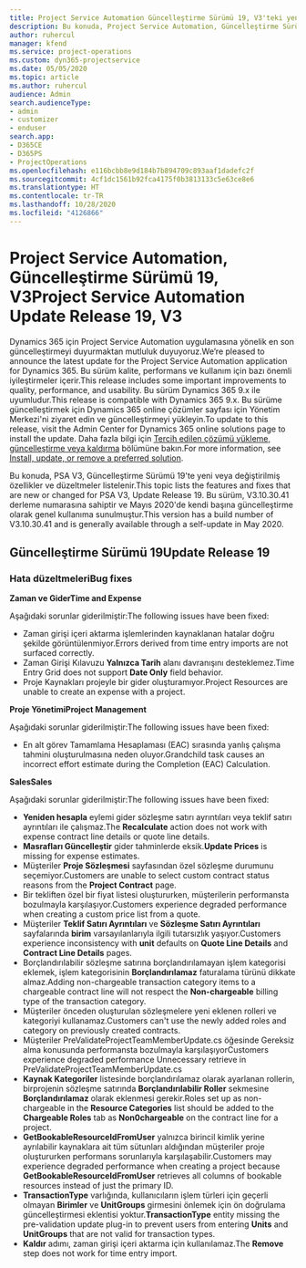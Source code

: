 ```yaml
---
title: Project Service Automation Güncelleştirme Sürümü 19, V3'teki yenilikler veya değişiklikler
description: Bu konuda, Project Service Automation, Güncelleştirme Sürümü 19, V3'teki özellikler ve düzeltmeler listelenir.
author: ruhercul
manager: kfend
ms.service: project-operations
ms.custom: dyn365-projectservice
ms.date: 05/05/2020
ms.topic: article
ms.author: ruhercul
audience: Admin
search.audienceType:
- admin
- customizer
- enduser
search.app:
- D365CE
- D365PS
- ProjectOperations
ms.openlocfilehash: e116bcbb8e9d184b7b894709c893aaf1dadefc2f
ms.sourcegitcommit: 4cf1dc1561b92fca4175f0b3813133c5e63ce8e6
ms.translationtype: HT
ms.contentlocale: tr-TR
ms.lasthandoff: 10/28/2020
ms.locfileid: "4126866"
---
```

# <a name="project-service-automation-update-release-19-v3"></a><span data-ttu-id="8bf89-103">Project Service Automation, Güncelleştirme Sürümü 19, V3</span><span class="sxs-lookup"><span data-stu-id="8bf89-103">Project Service Automation Update Release 19, V3</span></span>

<span data-ttu-id="8bf89-104">Dynamics 365 için Project Service Automation uygulamasına yönelik en son güncelleştirmeyi duyurmaktan mutluluk duyuyoruz.</span><span class="sxs-lookup"><span data-stu-id="8bf89-104">We’re pleased to announce the latest update for the Project Service Automation application for Dynamics 365.</span></span> <span data-ttu-id="8bf89-105">Bu sürüm kalite, performans ve kullanım için bazı önemli iyileştirmeler içerir.</span><span class="sxs-lookup"><span data-stu-id="8bf89-105">This release includes some important improvements to quality, performance, and usability.</span></span> <span data-ttu-id="8bf89-106">Bu sürüm Dynamics 365 9.x ile uyumludur.</span><span class="sxs-lookup"><span data-stu-id="8bf89-106">This release is compatible with Dynamics 365 9.x.</span></span> <span data-ttu-id="8bf89-107">Bu sürüme güncelleştirmek için Dynamics 365 online çözümler sayfası için Yönetim Merkezi'ni ziyaret edin ve güncelleştirmeyi yükleyin.</span><span class="sxs-lookup"><span data-stu-id="8bf89-107">To update to this release, visit the Admin Center for Dynamics 365 online solutions page to install the update.</span></span> <span data-ttu-id="8bf89-108">Daha fazla bilgi için [Tercih edilen çözümü yükleme, güncelleştirme veya kaldırma](https://docs.microsoft.com/power-platform/admin/install-remove-preferred-solution) bölümüne bakın.</span><span class="sxs-lookup"><span data-stu-id="8bf89-108">For more information, see [Install, update, or remove a preferred solution](https://docs.microsoft.com/power-platform/admin/install-remove-preferred-solution).</span></span>

<span data-ttu-id="8bf89-109">Bu konuda, PSA V3, Güncelleştirme Sürümü 19'te yeni veya değiştirilmiş özellikler ve düzeltmeler listelenir.</span><span class="sxs-lookup"><span data-stu-id="8bf89-109">This topic lists the features and fixes that are new or changed for PSA V3, Update Release 19.</span></span> <span data-ttu-id="8bf89-110">Bu sürüm, V3.10.30.41 derleme numarasına sahiptir ve Mayıs 2020'de kendi başına güncelleştirme olarak genel kullanıma sunulmuştur.</span><span class="sxs-lookup"><span data-stu-id="8bf89-110">This version has a build number of V3.10.30.41 and is generally available through a self-update in May 2020.</span></span>

## <a name="update-release-19"></a><span data-ttu-id="8bf89-111">Güncelleştirme Sürümü 19</span><span class="sxs-lookup"><span data-stu-id="8bf89-111">Update Release 19</span></span>

### <a name="bug-fixes"></a><span data-ttu-id="8bf89-112">Hata düzeltmeleri</span><span class="sxs-lookup"><span data-stu-id="8bf89-112">Bug fixes</span></span>

<span data-ttu-id="8bf89-113">**Zaman ve Gider**</span><span class="sxs-lookup"><span data-stu-id="8bf89-113">**Time and Expense**</span></span>

<span data-ttu-id="8bf89-114">Aşağıdaki sorunlar giderilmiştir:</span><span class="sxs-lookup"><span data-stu-id="8bf89-114">The following issues have been fixed:</span></span> 

- <span data-ttu-id="8bf89-115">Zaman girişi içeri aktarma işlemlerinden kaynaklanan hatalar doğru şekilde görüntülenmiyor.</span><span class="sxs-lookup"><span data-stu-id="8bf89-115">Errors derived from time entry imports are not surfaced correctly.</span></span>
- <span data-ttu-id="8bf89-116">Zaman Girişi Kılavuzu **Yalnızca Tarih** alanı davranışını desteklemez.</span><span class="sxs-lookup"><span data-stu-id="8bf89-116">Time Entry Grid does not support **Date Only** field behavior.</span></span>
- <span data-ttu-id="8bf89-117">Proje Kaynakları projeyle bir gider oluşturamıyor.</span><span class="sxs-lookup"><span data-stu-id="8bf89-117">Project Resources are unable to create an expense with a project.</span></span>

<span data-ttu-id="8bf89-118">**Proje Yönetimi**</span><span class="sxs-lookup"><span data-stu-id="8bf89-118">**Project Management**</span></span>

<span data-ttu-id="8bf89-119">Aşağıdaki sorunlar giderilmiştir:</span><span class="sxs-lookup"><span data-stu-id="8bf89-119">The following issues have been fixed:</span></span> 

-  <span data-ttu-id="8bf89-120">En alt görev Tamamlama Hesaplaması (EAC) sırasında yanlış çalışma tahmini oluşturulmasına neden oluyor.</span><span class="sxs-lookup"><span data-stu-id="8bf89-120">Grandchild task causes an incorrect effort estimate during the Completion (EAC) Calculation.</span></span>

<span data-ttu-id="8bf89-121">**Sales**</span><span class="sxs-lookup"><span data-stu-id="8bf89-121">**Sales**</span></span>

<span data-ttu-id="8bf89-122">Aşağıdaki sorunlar giderilmiştir:</span><span class="sxs-lookup"><span data-stu-id="8bf89-122">The following issues have been fixed:</span></span> 

- <span data-ttu-id="8bf89-123">**Yeniden hesapla** eylemi gider sözleşme satırı ayrıntıları veya teklif satırı ayrıntıları ile çalışmaz.</span><span class="sxs-lookup"><span data-stu-id="8bf89-123">The **Recalculate** action does not work with expense contract line details or quote line details.</span></span>
- <span data-ttu-id="8bf89-124">**Masrafları Güncelleştir** gider tahminlerde eksik.</span><span class="sxs-lookup"><span data-stu-id="8bf89-124">**Update Prices** is missing for expense estimates.</span></span>
-  <span data-ttu-id="8bf89-125">Müşteriler **Proje Sözleşmesi** sayfasından özel sözleşme durumunu seçemiyor.</span><span class="sxs-lookup"><span data-stu-id="8bf89-125">Customers are unable to select custom contract status reasons from the **Project Contract** page.</span></span>
- <span data-ttu-id="8bf89-126">Bir tekliften özel bir fiyat listesi oluştururken, müşterilerin performansta bozulmayla karşılaşıyor.</span><span class="sxs-lookup"><span data-stu-id="8bf89-126">Customers experience degraded performance when creating a custom price list from a quote.</span></span>
- <span data-ttu-id="8bf89-127">Müşteriler **Teklif Satırı Ayrıntıları** ve **Sözleşme Satırı Ayrıntıları** sayfalarında **birim** varsayılanlarıyla ilgili tutarsızlık yaşıyor.</span><span class="sxs-lookup"><span data-stu-id="8bf89-127">Customers experience inconsistency with **unit** defaults on **Quote Line Details** and **Contract Line Details** pages.</span></span>
- <span data-ttu-id="8bf89-128">Borçlandırılabilir sözleşme satırına borçlandırılamayan işlem kategorisi eklemek, işlem kategorisinin **Borçlandırılamaz** faturalama türünü dikkate almaz.</span><span class="sxs-lookup"><span data-stu-id="8bf89-128">Adding non-chargeable transaction category items to a chargeable contract line will not respect the **Non-chargeable** billing type of the transaction category.</span></span>
- <span data-ttu-id="8bf89-129">Müşteriler önceden oluşturulan sözleşmelere yeni eklenen rolleri ve kategoriyi kullanamaz.</span><span class="sxs-lookup"><span data-stu-id="8bf89-129">Customers can't use the newly added roles and category on previously created contracts.</span></span>
- <span data-ttu-id="8bf89-130">Müşteriler PreValidateProjectTeamMemberUpdate.cs öğesinde Gereksiz alma konusunda performansta bozulmayla karşılaşıyor</span><span class="sxs-lookup"><span data-stu-id="8bf89-130">Customers experience degraded performance Unnecessary retrieve in PreValidateProjectTeamMemberUpdate.cs</span></span>
- <span data-ttu-id="8bf89-131">**Kaynak Kategoriler** listesinde borçlandırılamaz olarak ayarlanan rollerin, birprojenin sözleşme satırında **Borçlandırılabilir Roller** sekmesine **Borçlandırılamaz** olarak eklenmesi gerekir.</span><span class="sxs-lookup"><span data-stu-id="8bf89-131">Roles set up as non-chargeable in the **Resource Categories** list should be added to the **Chargeable Roles** tab as **Non0chargeable** on the contract line for a project.</span></span>
- <span data-ttu-id="8bf89-132">**GetBookableResourceIdFromUser** yalnızca birincil kimlik yerine ayrılabilir kaynaklara ait tüm sütunları aldığından müşteriler proje oluştururken performans sorunlarıyla karşılaşabilir.</span><span class="sxs-lookup"><span data-stu-id="8bf89-132">Customers may experience degraded performance when creating a project because **GetBookableResourceIdFromUser** retrieves all columns of bookable resources instead of just the primary ID.</span></span>
- <span data-ttu-id="8bf89-133">**TransactionType** varlığında, kullanıcıların işlem türleri için geçerli olmayan **Birimler** ve **UnitGroups** girmesini önlemek için ön doğrulama güncelleştirmesi eklentisi yoktur.</span><span class="sxs-lookup"><span data-stu-id="8bf89-133">**TransactionType** entity missing the pre-validation update plug-in to prevent users from entering **Units** and **UnitGroups** that are not valid for transaction types.</span></span>
- <span data-ttu-id="8bf89-134">**Kaldır** adımı, zaman girişi içeri aktarma için kullanılamaz.</span><span class="sxs-lookup"><span data-stu-id="8bf89-134">The **Remove** step does not work for time entry import.</span></span>

